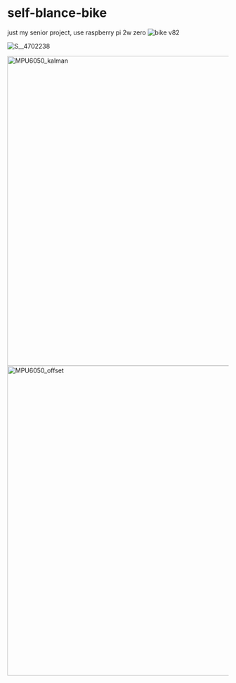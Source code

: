 # self-blance-bike
just my senior project, use raspberry pi 2w zero
![bike v82](https://github.com/yuan-0816/self-blance-bike/assets/83689217/c8a8d597-e56f-4879-b99f-32ea99359a05)

![S__4702238](https://github.com/yuan-0816/self-blance-bike/assets/83689217/64757a98-c733-427e-a535-be6886ceee7e)

<img width="704" alt="MPU6050_kalman" src="https://github.com/yuan-0816/self-blance-bike/assets/83689217/19106188-7119-482c-aebf-be71540ddf71">

<img width="704" alt="MPU6050_offset" src="https://github.com/yuan-0816/self-blance-bike/assets/83689217/1066e465-f6b8-49ee-9edb-a9a8b87e8570">

